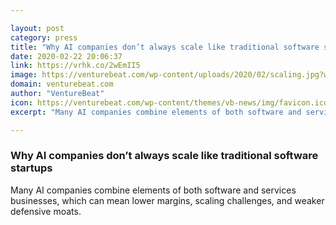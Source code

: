 ```yaml
---

layout: post
category: press
title: "Why AI companies don’t always scale like traditional software startups"
date: 2020-02-22 20:06:37
link: https://vrhk.co/2wEmII5
image: https://venturebeat.com/wp-content/uploads/2020/02/scaling.jpg?w=1200&strip=all
domain: venturebeat.com
author: "VentureBeat"
icon: https://venturebeat.com/wp-content/themes/vb-news/img/favicon.ico
excerpt: "Many AI companies combine elements of both software and services businesses, which can mean lower margins, scaling challenges, and weaker defensive moats."

---
```


### Why AI companies don’t always scale like traditional software startups

Many AI companies combine elements of both software and services businesses, which can mean lower margins, scaling challenges, and weaker defensive moats.